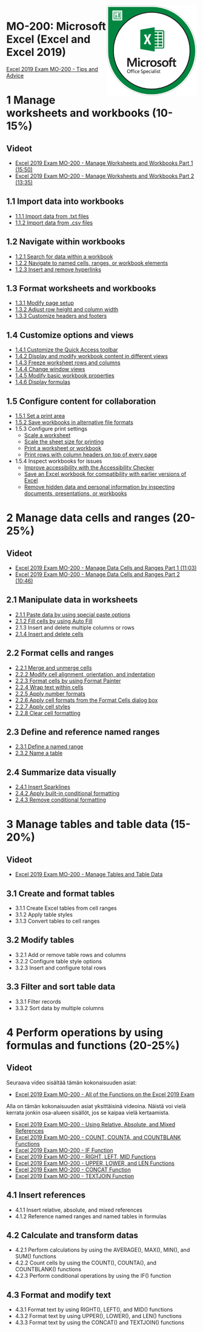 <img src="images/MOS_Excel.png" alt="MOS Excel Badge" style="float: right; width: 15rem;">

# MO-200: Microsoft Excel (Excel and Excel 2019)

[Excel 2019 Exam MO-200 - Tips and Advice](https://www.youtube.com/watch?v=jBApGqM5LiM)

# 1 Manage worksheets and workbooks (10-15%)

## Videot
 - [Excel 2019 Exam MO-200 - Manage Worksheets and Workbooks Part 1 (15:50)](https://www.youtube.com/watch?v=2y1J0J0jzzs)
 - [Excel 2019 Exam MO-200 - Manage Worksheets and Workbooks Part 2 (13:35)](https://www.youtube.com/watch?v=MpzEs9NGSaI)

## 1.1 Import data into workbooks
 - [1.1.1 Import data from .txt files](https://support.microsoft.com/en-us/office/import-or-export-text-txt-or-csv-files-5250ac4c-663c-47ce-937b-339e391393ba)
 - [1.1.2 Import data from .csv files](https://support.microsoft.com/en-us/office/import-or-export-text-txt-or-csv-files-5250ac4c-663c-47ce-937b-339e391393ba)

## 1.2 Navigate within workbooks
 - [1.2.1 Search for data within a workbook](https://support.microsoft.com/en-us/office/find-or-replace-text-and-numbers-on-a-worksheet-0e304ca5-ecef-4808-b90f-fdb42f892e90)
 - [1.2.2 Navigate to named cells, ranges, or workbook elements](https://support.microsoft.com/en-us/office/select-cell-contents-in-excel-23f64223-2b6b-453a-8688-248355f10fa9)
 - [1.2.3 Insert and remove hyperlinks](https://support.microsoft.com/en-us/office/work-with-links-in-excel-7fc80d8d-68f9-482f-ab01-584c44d72b3e)

## 1.3 Format worksheets and workbooks
 - [1.3.1 Modify page setup](https://support.microsoft.com/en-us/office/page-setup-71c20d94-b13e-48fd-9800-cedd1fec6da3)
 - [1.3.2 Adjust row height and column width](https://support.microsoft.com/en-us/office/change-the-column-width-and-row-height-72f5e3cc-994d-43e8-ae58-9774a0905f46)
 - [1.3.3 Customize headers and footers](https://support.microsoft.com/en-us/office/page-setup-71c20d94-b13e-48fd-9800-cedd1fec6da3)

## 1.4 Customize options and views
 - [1.4.1 Customize the Quick Access toolbar](https://support.microsoft.com/en-us/office/customize-the-quick-access-toolbar-43fff1c9-ebc4-4963-bdbd-c2b6b0739e52)
 - [1.4.2 Display and modify workbook content in different views](https://support.microsoft.com/en-us/office/switch-to-full-or-normal-screen-view-in-excel-cbf43625-3fbc-48ca-9ed7-1fc678f3a0cc)
 - [1.4.3 Freeze worksheet rows and columns](https://support.microsoft.com/en-us/office/freeze-panes-to-lock-rows-and-columns-dab2ffc9-020d-4026-8121-67dd25f2508f)
 - [1.4.4 Change window views](https://support.microsoft.com/en-us/office/create-apply-or-delete-a-custom-view-ce722bf9-0b4a-49a5-94ba-438fde18fc2b)
 - [1.4.5 Modify basic workbook properties](https://support.microsoft.com/en-us/office/view-or-change-the-properties-for-an-office-file-21d604c2-481e-4379-8e54-1dd4622c6b75)
 - [1.4.6 Display formulas](https://support.microsoft.com/en-us/office/display-or-hide-formulas-f7f5ab4e-bf24-4efc-8fc9-0c1b77a5356f)

## 1.5 Configure content for collaboration
 - [1.5.1 Set a print area](https://support.microsoft.com/en-us/office/set-or-clear-a-print-area-on-a-worksheet-27048af8-a321-416d-ba1b-e99ae2182a7e)
 - [1.5.2 Save workbooks in alternative file formats](https://support.microsoft.com/en-us/office/save-a-workbook-in-another-file-format-6a16c862-4a36-48f9-a300-c2ca0065286e)
 - 1.5.3 Configure print settings
   - [Scale a worksheet](https://support.microsoft.com/en-us/office/scale-a-worksheet-34a91eb5-8b4e-4a8a-ab28-b6492012eaae)
   - [Scale the sheet size for printing](https://support.microsoft.com/en-us/office/scale-the-sheet-size-for-printing-3ea263ac-c952-40b4-9a6c-515e8c69b826)
   - [Print a worksheet or workbook](https://support.microsoft.com/en-us/office/print-a-worksheet-or-workbook-f4ad7962-b1d5-4eb9-a24f-0907f36c4b94)
   - [Print rows with column headers on top of every page](https://support.microsoft.com/en-us/office/print-rows-with-column-headers-on-top-of-every-page-d3550133-f6a1-4c72-ad70-5309a2e8fe8c) 
 - 1.5.4 Inspect workbooks for issues
   - [Improve accessibility with the Accessibility Checker](https://support.microsoft.com/en-us/office/improve-accessibility-with-the-accessibility-checker-a16f6de0-2f39-4a2b-8bd8-5ad801426c7f)
    - [Save an Excel workbook for compatibility with earlier versions of Excel](https://support.microsoft.com/en-us/office/save-an-excel-workbook-for-compatibility-with-earlier-versions-of-excel-169a0336-965b-4430-8554-4e7b5db79947)
    - [Remove hidden data and personal information by inspecting documents, presentations, or workbooks](https://support.microsoft.com/en-us/topic/remove-hidden-data-and-personal-information-by-inspecting-documents-presentations-or-workbooks-356b7b5d-77af-44fe-a07f-9aa4d085966f)

# 2 Manage data cells and ranges (20-25%)

## Videot
 - [Excel 2019 Exam MO-200 - Manage Data Cells and Ranges Part 1 (11:03)](https://www.youtube.com/watch?v=w57JfWEXvYA)
 - [Excel 2019 Exam MO-200 - Manage Data Cells and Ranges Part 2 (10:46)](https://www.youtube.com/watch?v=LAbtMnUkdU4)

## 2.1 Manipulate data in worksheets
 - [2.1.1 Paste data by using special paste options](https://support.microsoft.com/en-us/office/paste-options-8ea795b0-87cd-46af-9b59-ed4d8b1669ad)
 - [2.1.2 Fill cells by using Auto Fill](https://support.microsoft.com/en-us/office/fill-data-automatically-in-worksheet-cells-74e31bdd-d993-45da-aa82-35a236c5b5db)
 - 2.1.3 Insert and delete multiple columns or rows
 - [2.1.4 Insert and delete cells](https://support.microsoft.com/en-us/office/insert-or-delete-rows-and-columns-6f40e6e4-85af-45e0-b39d-65dd504a3246)

## 2.2 Format cells and ranges
 - [2.2.1 Merge and unmerge cells](https://support.microsoft.com/en-us/office/merge-and-unmerge-cells-5cbd15d5-9375-4540-907f-c673a93fcedf)
 - [2.2.2 Modify cell alignment, orientation, and indentation](https://support.microsoft.com/en-us/office/align-or-rotate-text-in-a-cell-8bf8177a-d2e8-4f5c-a707-d51625fd7758)
 - [2.2.3 Format cells by using Format Painter](https://support.microsoft.com/en-us/office/use-the-format-painter-4bb415a9-d4e4-42b7-b579-170adc594e40)
 - [2.2.4 Wrap text within cells](https://support.microsoft.com/en-us/office/wrap-text-in-a-cell-2a18cff5-ccc1-4bce-95e4-f0d4f3ff4e84)
 - [2.2.5 Apply number formats](https://support.microsoft.com/en-us/office/available-number-formats-in-excel-0afe8f52-97db-41f1-b972-4b46e9f1e8d2)
 - [2.2.6 Apply cell formats from the Format Cells dialog box](https://www.exceltip.com/excel-keyboard-shortcuts/displaying-the-format-cells-dialog-box.html)
 - [2.2.7 Apply cell styles](https://support.microsoft.com/en-us/office/apply-create-or-remove-a-cell-style-472213bf-66bd-40c8-815c-594f0f90cd22)
 - [2.2.8 Clear cell formatting](https://support.microsoft.com/en-us/office/clear-cells-of-contents-or-formats-9ff6b8ff-1afd-495f-8ad8-8c1f6f82a9d6)

## 2.3 Define and reference named ranges
 - [2.3.1 Define a named range](https://support.microsoft.com/en-us/office/define-and-use-names-in-formulas-4d0f13ac-53b7-422e-afd2-abd7ff379c64)
 - [2.3.2 Name a table](https://support.microsoft.com/en-us/office/rename-an-excel-table-fbf49a4f-82a3-43eb-8ba2-44d21233b114)

## 2.4 Summarize data visually
 - [2.4.1 Insert Sparklines](https://support.microsoft.com/en-us/office/use-sparklines-to-show-data-trends-1474e169-008c-4783-926b-5c60e620f5ca)
 - [2.4.2 Apply built-in conditional formatting](https://support.microsoft.com/en-us/office/use-conditional-formatting-to-highlight-information-fed60dfa-1d3f-4e13-9ecb-f1951ff89d7f)
 - [2.4.3 Remove conditional formatting](https://support.microsoft.com/en-us/office/use-conditional-formatting-to-highlight-information-fed60dfa-1d3f-4e13-9ecb-f1951ff89d7f)

# 3 Manage tables and table data (15-20%)

## Videot
 - [Excel 2019 Exam MO-200 - Manage Tables and Table Data](https://www.youtube.com/watch?v=3CMcyxbre6s)

## 3.1 Create and format tables
 - 3.1.1 Create Excel tables from cell ranges
 - 3.1.2 Apply table styles
 - 3.1.3 Convert tables to cell ranges

## 3.2 Modify tables
 - 3.2.1 Add or remove table rows and columns
 - 3.2.2 Configure table style options
 - 3.2.3 Insert and configure total rows

## 3.3 Filter and sort table data
 - 3.3.1 Filter records
 - 3.3.2 Sort data by multiple columns

# 4 Perform operations by using formulas and functions (20-25%)

## Videot

Seuraava video sisältää tämän kokonaisuuden asiat:
 - [Excel 2019 Exam MO-200 - All of the Functions on the Excel 2019 Exam](https://www.youtube.com/watch?v=Etp4j2LjvZM)

Alla on tämän kokonaisuuden asiat yksittäisinä videoina. Näistä voi vielä kerrata jonkin osa-alueen sisällöt, jos se kaipaa vielä kertaamista.
 - [Excel 2019 Exam MO-200 - Using Relative, Absolute, and Mixed References](https://www.youtube.com/watch?v=8A5fXNEy4bo)
 - [Excel 2019 Exam MO-200 - COUNT, COUNTA, and COUNTBLANK Functions](https://www.youtube.com/watch?v=76ZvkmFLDDE)
 - [Excel 2019 Exam MO-200 - IF Function](https://www.youtube.com/watch?v=BFX-ERExHqY)
 - [Excel 2019 Exam MO-200 - RIGHT, LEFT, MID Functions](https://www.youtube.com/watch?v=AW3eEyq_gVA)
 - [Excel 2019 Exam MO-200 - UPPER, LOWER, and LEN Functions](https://www.youtube.com/watch?v=YSTyo36276Y)
 - [Excel 2019 Exam MO-200 - CONCAT Function](https://www.youtube.com/watch?v=14tHoIJz_UA)
 - [Excel 2019 Exam MO-200 - TEXTJOIN Function](https://www.youtube.com/watch?v=c29nlp6oMl0)

## 4.1 Insert references
 - 4.1.1 Insert relative, absolute, and mixed references
 - 4.1.2 Reference named ranges and named tables in formulas

## 4.2 Calculate and transform datas
 - 4.2.1 Perform calculations by using the AVERAGE(), MAX(), MIN(), and SUM() functions
 - 4.2.2 Count cells by using the COUNT(), COUNTA(), and COUNTBLANK() functions
 - 4.2.3 Perform conditional operations by using the IF() function

## 4.3 Format and modify text
 - 4.3.1 Format text by using RIGHT(), LEFT(), and MID() functions
 - 4.3.2 Format text by using UPPER(), LOWER(), and LEN() functions
 - 4.3.3 Format text by using the CONCAT() and TEXTJOIN() functions 
